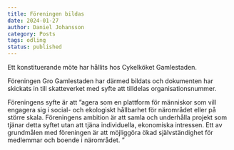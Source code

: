```yaml
---
title: Föreningen bildas
date: 2024-01-27
author: Daniel Johansson
category: Posts
tags: odling
status: published
---
```


Ett konstituerande möte har hållits hos Cykelköket Gamlestaden.

Föreningen Gro Gamlestaden har därmed bildats och dokumenten har skickats in till skatteverket med syfte att tilldelas organisationsnummer.

Föreningens syfte är att ”agera som en plattform för människor som vill engagera sig i social- och ekologiskt hållbarhet för närområdet eller på större skala. Föreningens ambition är att samla och underhålla projekt som tjänar detta syftet utan att tjäna individuella, ekonomiska intressen. Ett av grundmålen med föreningen är att möjliggöra ökad självständighet för medlemmar och boende i närområdet. ”
